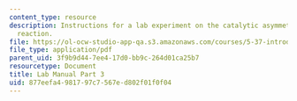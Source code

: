 ```yaml
---
content_type: resource
description: Instructions for a lab experiment on the catalytic asymmetric Diels-Alder
  reaction.
file: https://ol-ocw-studio-app-qa.s3.amazonaws.com/courses/5-37-introduction-to-organic-synthesis-laboratory-spring-2009/877eefa4981797c7567ed802f01f0f04_MIT5_37s09_lab01_part3.pdf
file_type: application/pdf
parent_uid: 3f9b9d44-7ee4-17d0-bb9c-264d01ca25b7
resourcetype: Document
title: Lab Manual Part 3
uid: 877eefa4-9817-97c7-567e-d802f01f0f04
---
```

